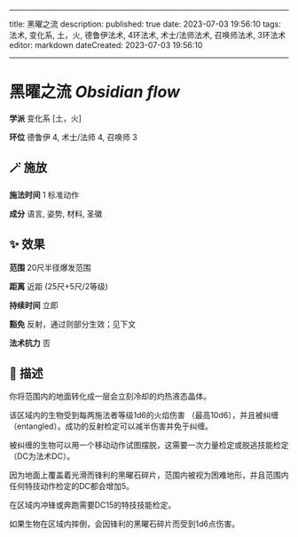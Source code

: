 
---
title: 黑曜之流
description: 
published: true
date: 2023-07-03 19:56:10
tags: 法术, 变化系, 土，火, 德鲁伊法术, 4环法术, 术士/法师法术, 召唤师法术, 3环法术
editor: markdown
dateCreated: 2023-07-03 19:56:10

---

# **黑曜之流** *Obsidian flow*

**学派** 变化系 \[土，火\] 

**环位** 德鲁伊 4, 术士/法师 4, 召唤师 3

## 🪄 施放

**施法时间** 1 标准动作

**成分** 语言, 姿势, 材料, 圣徽

## ✨ 效果  

**范围** 20尺半径爆发范围

**距离** 近距 (25尺+5尺/2等级)  

**持续时间** 立即 

**豁免** 反射，通过则部分生效；见下文

**法术抗力** 否

## 📖 描述

你将范围内的地面转化成一层会立刻冷却的灼热液态晶体。

该区域内的生物受到每两施法者等级1d6的火焰伤害 （最高10d6），并且被纠缠 （entangled）。成功的反射检定可以减半伤害并免于纠缠。

被纠缠的生物可以用一个移动动作试图摆脱，这需要一次力量检定或脱逃技能检定 （DC为法术DC）。

因为地面上覆盖着光滑而锋利的黑曜石碎片，范围内被视为困难地形，并且范围内任何特技动作检定的DC都会增加5。

在区域内冲锋或奔跑需要DC15的特技技能检定。

如果生物在区域内摔倒，会因锋利的黑曜石碎片而受到1d6点伤害。
    